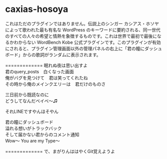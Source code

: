 caxias-hosoya
=============

これはただのプラグインではありません。伝説上のシンガー カシアス・ホソヤによって歌われた最も有名な WordPress のキーワードに要約される、同一世代のすべての人々の希望と情熱を象徴するものです。これは世界で最初で最後になるかわからない WordBench Kobe 公式プラグインです。このプラグインが有効にされると、プラグイン管理画面以外の管理パネルの右上に「君の瞳にダッシュボード」からの歌詞がランダムに表示されます。

=============
眠れぬ夜は思い出すよ  
君のquery_posts　白くなった画面  
俺がバグを見つけて　君は笑ってくれたね  
その時から俺のメインクエリーは　君だけのものさ

三日前から既読なのに  
どうしてなんだベイべ〜♫

それLINEですやんほそやん

君の瞳にダッシュボード  
溢れる想いがトラックバック  
そして届かない君からのコメント通知  
Wow〜 You are my Type〜  

=============
で、まがりんははやくGit覚えようよ

